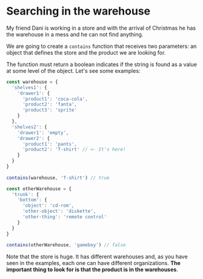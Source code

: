 # Searching in the warehouse

My friend Dani is working in a store and with the arrival of Christmas he has the warehouse in a mess and he can not find anything.

We are going to create a `contains` function that receives two parameters: an object that defines the store and the product we are looking for.

The function must return a boolean indicates if the string is found as a value at some level of the object. Let's see some examples:

```JavaScript
const warehouse = {
  'shelves1': {
    'drawer1': {
      'product1': 'coca-cola',
      'product2': 'fanta',
      'product3': 'sprite'
    }
  },
  'shelves2': {
    'drawer1': 'empty',
    'drawer2': {
      'product1': 'pants',
      'product2': 'T-shirt' // <- It's here!
    }
  }
}
            
contains(warehouse, 'T-shirt') // true

const otherWarehouse = {
  'trunk': {
    'bottom': {
      'object': 'cd-rom',
      'other-object': 'diskette',
      'other-thing': 'remote control'
    }
  }
}
  
contains(otherWarehouse, 'gameboy') // false
```

Note that the store is huge. It has different warehouses and, as you have seen in the examples, each one can have different organizations. **The important thing to look for is that the product is in the warehouses**.
